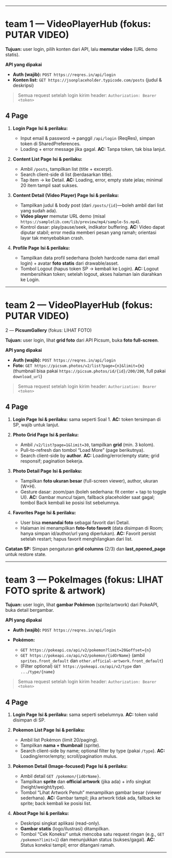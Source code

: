 
---

# team 1 — **VideoPlayerHub** (fokus: PUTAR VIDEO)

**Tujuan:** user login, pilih konten dari API, lalu **memutar video** (URL demo statis).

**API yang dipakai**

* **Auth (wajib):** `POST https://reqres.in/api/login`
* **Konten list:** `GET https://jsonplaceholder.typicode.com/posts` (judul & deskripsi)

> Semua request setelah login kirim header: `Authorization: Bearer <token>`

## 4 Page

1. **Login Page**
   **Isi & perilaku:**

   * Input email & password → panggil `/api/login` (ReqRes), simpan token di SharedPreferences.
   * Loading + error message jika gagal.
     **AC:** Tanpa token, tak bisa lanjut.

2. **Content List Page**
   **Isi & perilaku:**

   * Ambil `/posts`, tampilkan list (title + excerpt).
   * Search client-side di list (berdasarkan title).
   * Tap item → ke Detail.
     **AC:** Loading, error, empty state jelas; minimal 20 item tampil saat sukses.

3. **Content Detail (Video Player) Page**
   **Isi & perilaku:**

   * Tampilkan judul & body post (dari `/posts/{id}`—boleh ambil dari list yang sudah ada).
   * **Video player** memutar URL demo (misal `https://samplelib.com/lib/preview/mp4/sample-5s.mp4`).
   * Kontrol dasar: play/pause/seek, indikator buffering.
     **AC:** Video dapat diputar stabil; error media memberi pesan yang ramah; orientasi layar tak menyebabkan crash.

4. **Profile Page**
   **Isi & perilaku:**

   * Tampilkan data profil sederhana (boleh hardcode nama dari email login) + avatar **foto statis** dari drawable/asset.
   * Tombol Logout (hapus token SP → kembali ke Login).
     **AC:** Logout membersihkan token; setelah logout, akses halaman lain diarahkan ke Login.

---

# team 2 — **VideoPlayerHub** (fokus: PUTAR VIDEO)
 2 — **PicsumGallery** (fokus: LIHAT FOTO)

**Tujuan:** user login, lihat **grid foto** dari API Picsum, buka **foto full-screen**.

**API yang dipakai**

* **Auth (wajib):** `POST https://reqres.in/api/login`
* **Foto:** `GET https://picsum.photos/v2/list?page={n}&limit={m}`
  (thumbnail bisa pakai `https://picsum.photos/id/{id}/200/200`, full pakai `download_url`)

> Semua request setelah login kirim header: `Authorization: Bearer <token>`

## 4 Page

1. **Login Page**
   **Isi & perilaku:** sama seperti Soal 1.
   **AC:** token tersimpan di SP, wajib untuk lanjut.

2. **Photo Grid Page**
   **Isi & perilaku:**

   * Ambil `/v2/list?page=1&limit=30`, tampilkan **grid** (min. 3 kolom).
   * Pull-to-refresh dan tombol “Load More” (page berikutnya).
   * Search client-side by **author**.
     **AC:** Loading/error/empty state; grid responsif; pagination bekerja.

3. **Photo Detail Page**
   **Isi & perilaku:**

   * Tampilkan **foto ukuran besar** (full-screen viewer), author, ukuran (W×H).
   * Gesture dasar: zoom/pan (boleh sederhana: fit center + tap to toggle UI).
     **AC:** Gambar muncul tajam, fallback placeholder saat gagal; tombol Back kembali ke posisi list sebelumnya.

4. **Favorites Page**
   **Isi & perilaku:**

   * User bisa **menandai foto** sebagai favorit dari Detail.
   * Halaman ini menampilkan **foto-foto favorit** (data disimpan di Room; hanya simpan id/author/url yang diperlukan).
     **AC:** Favorit persist setelah restart; hapus favorit menghilangkan dari list.

**Catatan SP:**
Simpan pengaturan **grid columns** (2/3) dan **last_opened_page** untuk restore state.

---

# team 3 — **PokeImages** (fokus: LIHAT FOTO sprite & artwork)

**Tujuan:** user login, lihat **gambar Pokémon** (sprite/artwork) dari PokeAPI, buka detail bergambar.

**API yang dipakai**

* **Auth (wajib):** `POST https://reqres.in/api/login`
* **Pokémon:**

  * `GET https://pokeapi.co/api/v2/pokemon?limit=20&offset={n}`
  * `GET https://pokeapi.co/api/v2/pokemon/{idOrName}` (ambil `sprites.front_default` dan `other.official-artwork.front_default`)
  * (Filter optional) `GET https://pokeapi.co/api/v2/type` dan `.../type/{name}`

> Semua request setelah login kirim header: `Authorization: Bearer <token>`

## 4 Page

1. **Login Page**
   **Isi & perilaku:** sama seperti sebelumnya.
   **AC:** token valid disimpan di SP.

2. **Pokemon List Page**
   **Isi & perilaku:**

   * Ambil list Pokémon (limit 20/paging).
   * Tampilkan **nama + thumbnail** (sprite).
   * Search client-side by name; optional filter by type (pakai `/type`).
     **AC:** Loading/error/empty; scroll/pagination mulus.

3. **Pokemon Detail (Image-focused) Page**
   **Isi & perilaku:**

   * Ambil detail `GET /pokemon/{idOrName}`.
   * Tampilkan **sprite** dan **official artwork** (jika ada) + info singkat (height/weight/type).
   * Tombol “Lihat Artwork Penuh” menampilkan gambar besar (viewer sederhana).
     **AC:** Gambar tampil; jika artwork tidak ada, fallback ke sprite; back kembali ke posisi list.

4. **About Page**
   **Isi & perilaku:**

   * Deskripsi singkat aplikasi (read-only).
   * **Gambar statis** (logo/ilustrasi) ditampilkan.
   * Tombol “Cek Koneksi” untuk mencoba satu request ringan (e.g., `GET /pokemon?limit=1`) dan menunjukkan status (sukses/gagal).
     **AC:** Status koneksi tampil; error ditangani ramah.

---


